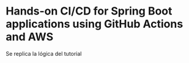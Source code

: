 # Hands-on CI/CD for Spring Boot applications using GitHub Actions and AWS

Se replica la lógica del tutorial 
